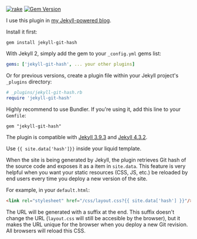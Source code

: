 [![rake](https://github.com/yegor256/jekyll-git-hash/actions/workflows/rake.yml/badge.svg)](https://github.com/yegor256/jekyll-git-hash/actions/workflows/rake.yml)
[![Gem Version](https://badge.fury.io/rb/jekyll-git-hash.svg)](http://badge.fury.io/rb/jekyll-git-hash)

I use this plugin in [my Jekyll-powered blog](https://github.com/yegor256/blog).

Install it first:

```
gem install jekyll-git-hash
```

With Jekyll 2, simply add the gem to your `_config.yml` gems list:

```yaml
gems: ['jekyll-git-hash', ... your other plugins]
```

Or for previous versions,
create a plugin file within your Jekyll project's `_plugins` directory:

```ruby
# _plugins/jekyll-git-hash.rb
require 'jekyll-git-hash'
```

Highly recommend to use Bundler. If you're using it, add this line
to your `Gemfile`:

```
gem "jekyll-git-hash"
```

The plugin is compatible with
[Jekyll 3.9.3](https://jekyllrb.com/news/2023/01/29/jekyll-3-9-3-released/) and
[Jekyll 4.3.2](https://jekyllrb.com/news/2023/01/20/jekyll-4-3-2-released/).

Use `{{ site.data['hash']}}` inside your liquid template.

When the site is being generated by Jekyll, the
plugin retrieves Git hash of the source code and
exposes it as a item in `site.data`. This feature
is very helpful when you want your static resources (CSS, JS, etc.)
be reloaded by end users every time you deploy a new
version of the site.

For example, in your `default.html`:

```html
<link rel="stylesheet" href="/css/layout.css?{{ site.data['hash'] }}"/>
```

The URL will be generated with a suffix at the end. This
suffix doesn't change the URL (`layout.css` will still
be accesible by the browser), but it makes the URL unique
for the browser when you deploy a new Git revision. All browsers
will reload this CSS.
